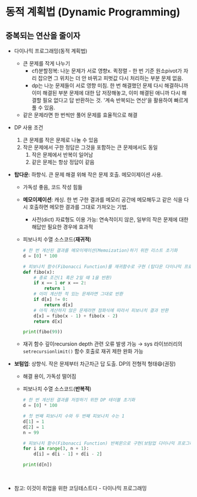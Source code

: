 # **동적 계획법 (Dynamic Programming)**

## 중복되는 연산을 줄이자

- 다이나믹 프로그래밍(동적 계획법)
  - 큰 문제를 작게 나누기
    - cf)분할정복: 나눈 문제가 서로 영향x. 퀵정렬 - 한 번 기준 원소pivot가 자리 잡으면 그 위치는 더 안 바뀌고 피벗값 다시 처리하는 부분 문제 없음.
    - dp는 나눈 문제들이 서로 영향 미침. 한 번 해결했던 문제 다시 해결하니까 이미 해결된 부분 문제에 대한 답 저장해놓고, 이미 해결된 애니까 다시 해결할 필요 없다고 답 반환하는 것. '계속 반복되는 연산'을 활용하여 빠르게 풀 수 있음.
  - 같은 문제라면 한 번씩만 풀어 문제를 효율적으로 해결
- DP 사용 조건
  1. 큰 문제를 작은 문제로 나눌 수 있음
  2. 작은 문제에서 구한 정답은 그것을 포함하는 큰 문제에서도 동일
     1. 작은 문제에서 반복이 일어남
     2. 같은 문제는 항상 정답이 같음
- **탑다운**: 하향식. 큰 문제 해결 위해 작은 문제 호출. 메모이제이션 사용.

  - 가독성 좋음, 코드 작성 힘듦
  - **메모이제이션**: 캐싱. 한 번 구한 결과를 메모리 공간에 메모해두고 같은 식을 다시 호출하면 메모한 결과를 그대로 가져오는 기법.
    - 사전(dict) 자료형도 이용 가능: 연속적이지 않은, 일부의 작은 문제에 대한 해답만 필요한 경우에 효과적
  - 피보나치 수열 소스코드(**재귀적**)

    ```python
    # 한 번 계산된 결과를 메모이제이션(Memoization)하기 위한 리스트 초기화
    d = [0] * 100

    # 피보나치 함수(Fibonacci Function)를 재귀함수로 구현 (탑다운 다이나믹 프로그래밍)
    def fibo(x):
        # 종료 조건(1 혹은 2일 때 1을 반환)
        if x == 1 or x == 2:
            return 1
        # 이미 계산한 적 있는 문제라면 그대로 반환
        if d[x] != 0:
            return d[x]
        # 아직 계산하지 않은 문제라면 점화식에 따라서 피보나치 결과 반환
        d[x] = fibo(x - 1) + fibo(x - 2)
        return d[x]

    print(fibo(99))
    ```

  - 재귀 함수 깊이recursion depth 관련 오류 발생 가능
    → sys 라이브러리의 `setrecursionlimit()` 함수 호출로 재귀 제한 완화 가능

- **보텀업**: 상향식. 작은 문제부터 차근차근 답 도출. DP의 전형적 형태😄(권장)

  - 해결 용이, 가독성 떨어짐
  - 피보나치 수열 소스코드(**반복적**)

    ```python
    # 한 번 계산된 결과를 저장하기 위한 DP 테이블 초기화
    d = [0] * 100

    # 첫 번째 피보나치 수와 두 번째 피보나치 수는 1
    d[1] = 1
    d[2] = 1
    n = 99

    # 피보나치 함수(Fibonacci Function) 반복문으로 구현(보텀업 다이나믹 프로그래밍)
    for i in range(3, n + 1):
        d[i] = d[i - 1] + d[i - 2]

    print(d[n])
    ```

<br />

- 참고: 이것이 취업을 위한 코딩테스트다 - 다이나믹 프로그래밍
